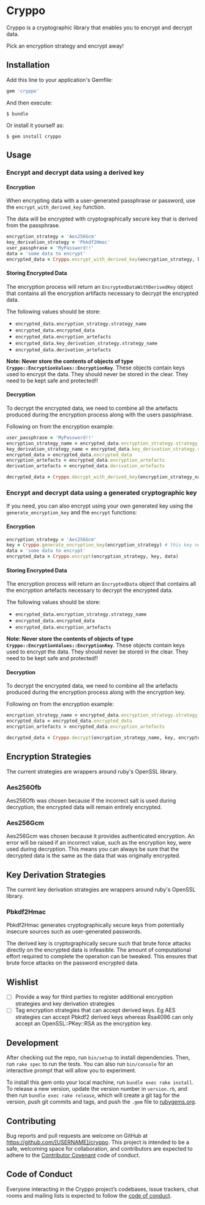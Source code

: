 # Cryppo

Cryppo is a cryptographic library that enables you to encrypt and decrypt data.

Pick an encryption strategy and encrypt away!

## Installation

Add this line to your application's Gemfile:

```ruby
gem 'cryppo'
```

And then execute:

    $ bundle

Or install it yourself as:

    $ gem install cryppo

## Usage

### Encrypt and decrypt data using a derived key

#### Encryption

When encrypting data with a user-generated passphrase or password, use the `encrypt_with_derived_key` function.

The data will be encrypted with cryptographically secure key that is derived from the passphrase.

```ruby
encryption_strategy = 'Aes256Gcm'
key_derivation_strategy = 'Pbkdf2Hmac'
user_passphrase = 'MyPassword!!'
data = 'some data to encrypt'
encrypted_data = Cryppo.encrypt_with_derived_key(encryption_strategy, key_derivation_strategy, key, data)
```

#### Storing Encrypted Data

The encryption process will return an `EncryptedDataWithDerivedKey` object that contains all the encryption artifacts necessary to decrypt the encrypted data.

The following values should be store:
* `encrypted_data.encryption_strategy.strategy_name`
* `encrypted_data.encrypted_data`
* `encrypted_data.encryption_artefacts`
* `encrypted_data.key_derivation_strategy.strategy_name`
* `encrypted_data.derivation_artefacts`

**Note: Never store the contents of objects of type `Cryppo::EncryptionValues::EncryptionKey`**.  These objects contain keys used to encrypt the data.  They should never be stored in the clear.  They need to be kept safe and protected!!

#### Decryption

To decrypt the encrypted data, we need to combine all the artefacts produced during the encryption process along with the users passphrase.

Following on from the encryption example:

```ruby
user_passphrase = 'MyPassword!!'
encryption_strategy_name = encrypted_data.encryption_strategy.strategy_name
key_derivation_strategy_name = encrypted_data.key_derivation_strategy.strategy_name
encrypted_data = encrypted_data.encrypted_data
encryption_artefacts = encrypted_data.encryption_artefacts
derivation_artefacts = encrypted_data.derivation_artefacts

decrypted_data = Cryppo.decrypt_with_derived_key(encryption_strategy_name, key_derivation_strategy_name, user_passphrase, encrypted_data, encryption_artefacts, derivation_artefacts)
```

### Encrypt and decrypt data using a generated cryptographic key

If you need, you can also encrypt using your own generated key using the `generate_encryption_key` and the `encrypt` functions:

#### Encryption

```ruby
encryption_strategy = 'Aes256Gcm'
key = Cryppo.generate_encryption_key(encryption_strategy) # this key needs to be kept safe
data = 'some data to encrypt'
encrypted_data = Cryppo.encrypt(encryption_strategy, key, data)
```

#### Storing Encrypted Data

The encryption process will return an `EncryptedData` object that contains all the encryption artefacts necessary to decrypt the encrypted data.

The following values should be store:
* `encrypted_data.encryption_strategy.strategy_name`
* `encrypted_data.encrypted_data`
* `encrypted_data.encryption_artefacts`

**Note: Never store the contents of objects of type `Cryppo::EncryptionValues::EncryptionKey`**.  These objects contain keys used to encrypt the data.  They should never be stored in the clear.  They need to be kept safe and protected!!

#### Decryption

To decrypt the encrypted data, we need to combine all the artefacts produced during the encryption process along with the encryption key.

Following on from the encryption example:

```ruby
encryption_strategy_name = encrypted_data.encryption_strategy.strategy_name
encrypted_data = encrypted_data.encrypted_data
encryption_artefacts = encrypted_data.encryption_artefacts

decrypted_data = Cryppo.decrypt(encryption_strategy_name, key, encrypted_data, encryption_artefacts)
```

## Encryption Strategies

The current strategies are wrappers around ruby's OpenSSL library.

### Aes256Ofb

Aes256Ofb was chosen because if the incorrect salt is used during decryption, the encrypted data will remain entirely encrypted.

### Aes256Gcm

Aes256Gcm was chosen because it provides authenticated encryption.  An error will be raised if an incorrect value, such as the encryption key, were used during decryption.  This means you can always be sure that the decrypted data is the same as the data that was originally encrypted.

## Key Derivation Strategies

The current key derivation strategies are wrappers around ruby's OpenSSL library.

### Pbkdf2Hmac

Pbkdf2Hmac generates cryptographically secure keys from potentially insecure sources such as user-generated passwords.

The derived key is cryptographically secure such that brute force attacks directly on the encrypted data is infeasible.
The amount of computational effort required to complete the operation can be tweaked. This ensures that brute force attacks on the password encrypted data.

## Wishlist

* [ ] Provide a way for third parties to register additional encryption strategies and key derivation strategies
* [ ] Tag encryption strategies that can accept derived keys.  Eg AES strategies can accept Pbkdf2 derived keys whereas Rsa4096 can only accept an OpenSSL::PKey::RSA as the encryption key.

## Development

After checking out the repo, run `bin/setup` to install dependencies. Then, run `rake spec` to run the tests. You can also run `bin/console` for an interactive prompt that will allow you to experiment.

To install this gem onto your local machine, run `bundle exec rake install`. To release a new version, update the version number in `version.rb`, and then run `bundle exec rake release`, which will create a git tag for the version, push git commits and tags, and push the `.gem` file to [rubygems.org](https://rubygems.org).

## Contributing

Bug reports and pull requests are welcome on GitHub at https://github.com/[USERNAME]/cryppo. This project is intended to be a safe, welcoming space for collaboration, and contributors are expected to adhere to the [Contributor Covenant](http://contributor-covenant.org) code of conduct.

## Code of Conduct

Everyone interacting in the Cryppo project’s codebases, issue trackers, chat rooms and mailing lists is expected to follow the [code of conduct](https://github.com/[USERNAME]/cryppo/blob/master/CODE_OF_CONDUCT.md).
